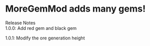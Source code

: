 # MoreGemMod adds many gems!

Release Notes  
1.0.0: Add red gem and black gem  
  
1.0.1: Modify the ore generation height